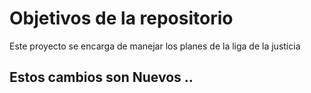 # Objetivos de la repositorio

Este proyecto se encarga de manejar los planes de la liga de la justicia


## Estos cambios son Nuevos ..
